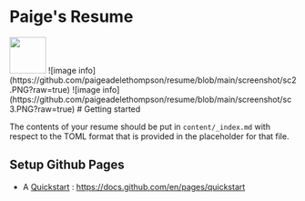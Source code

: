 # Paige's Resume
<img src="https://github.com/paigeadelethompson/resume/blob/main/screenshot/sc1.png?raw=true" width=64 height=64 />
![image info](https://github.com/paigeadelethompson/resume/blob/main/screenshot/sc2.PNG?raw=true)
![image info](https://github.com/paigeadelethompson/resume/blob/main/screenshot/sc3.PNG?raw=true)
# Getting started 

The contents of your resume should be put in `content/_index.md` with respect to the TOML format that is provided in the placeholder for that file. 

## Setup Github Pages 

- A [Quickstart](https://docs.github.com/en/pages/quickstart) : https://docs.github.com/en/pages/quickstart

